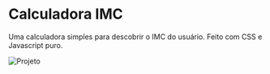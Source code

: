 # Calculadora IMC

Uma calculadora simples para descobrir o IMC do usuário.
Feito com CSS e Javascript puro.

![Projeto](https://user-images.githubusercontent.com/110404931/191826994-214f146e-f49c-4e2a-a722-4dc3f05a273d.png)
